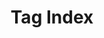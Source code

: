 ---
layout: tags
title: Tag Index
# excerpt "An archive of posts by tags."
search: false
permalink: /tags/
entries_layout: grid
---